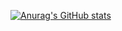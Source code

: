[![Anurag's GitHub stats](https://github-readme-stats.vercel.app/api?username=brunohenri-g)](https://github.com/anuraghazra/github-readme-stats)
